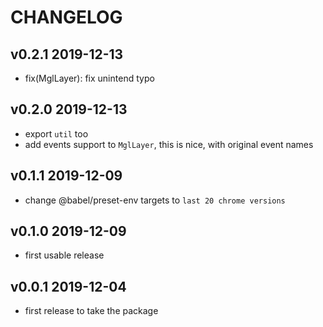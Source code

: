 # CHANGELOG

## v0.2.1 2019-12-13

- fix(MglLayer): fix unintend typo

## v0.2.0 2019-12-13

- export `util` too
- add events support to `MglLayer`, this is nice, with original event names

## v0.1.1 2019-12-09

- change @babel/preset-env targets to `last 20 chrome versions`

## v0.1.0 2019-12-09

- first usable release

## v0.0.1 2019-12-04

- first release to take the package
